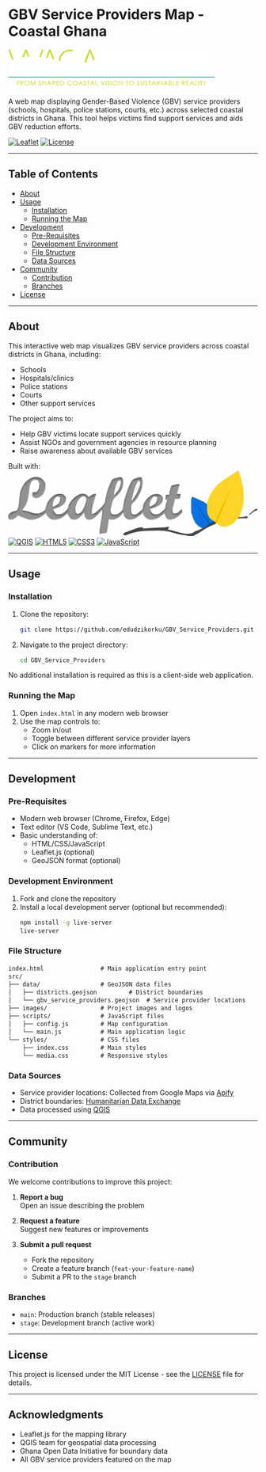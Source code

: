 # GBV Service Providers Map - Coastal Ghana

![Project Logo](src/images/logos/waca.png) <!-- Replace with your actual logo path -->

A web map displaying Gender-Based Violence (GBV) service providers (schools, hospitals, police stations, courts, etc.) across selected coastal districts in Ghana. This tool helps victims find support services and aids GBV reduction efforts.

[![Leaflet](https://img.shields.io/badge/Leaflet-1.7.1-green.svg)](https://leafletjs.com/)
[![License](https://img.shields.io/badge/License-MIT-blue.svg)](LICENSE)

---

## Table of Contents
- [About](#about)
- [Usage](#usage)
  - [Installation](#installation)
  - [Running the Map](#running-the-map)
- [Development](#development)
  - [Pre-Requisites](#pre-requisites)
  - [Development Environment](#development-environment)
  - [File Structure](#file-structure)
  - [Data Sources](#data-sources)
- [Community](#community)
  - [Contribution](#contribution)
  - [Branches](#branches)
- [License](#license)

---

## About
This interactive web map visualizes GBV service providers across coastal districts in Ghana, including:
- Schools
- Hospitals/clinics
- Police stations
- Courts
- Other support services

The project aims to:
- Help GBV victims locate support services quickly
- Assist NGOs and government agencies in resource planning
- Raise awareness about available GBV services

Built with:
[![Leaflet](src/images/logos/leaflet.svg)](https://leafletjs.com/) 
[![QGIS](https://upload.wikimedia.org/wikipedia/commons/thumb/9/91/QGIS_logo_new.svg/120px-QGIS_logo_new.svg.png)](https://qgis.org/) 
[![HTML5](https://upload.wikimedia.org/wikipedia/commons/thumb/6/61/HTML5_logo_and_wordmark.svg/120px-HTML5_logo_and_wordmark.svg.png)](https://developer.mozilla.org/en-US/docs/Web/HTML) 
[![CSS3](https://upload.wikimedia.org/wikipedia/commons/thumb/d/d5/CSS3_logo_and_wordmark.svg/120px-CSS3_logo_and_wordmark.svg.png)](https://developer.mozilla.org/en-US/docs/Web/CSS) 
[![JavaScript](https://upload.wikimedia.org/wikipedia/commons/thumb/9/99/Unofficial_JavaScript_logo_2.svg/120px-Unofficial_JavaScript_logo_2.svg.png)](https://developer.mozilla.org/en-US/docs/Web/JavaScript)

---

## Usage

### Installation
1. Clone the repository:
   ```bash
   git clone https://github.com/edudzikorku/GBV_Service_Providers.git
   ```
2. Navigate to the project directory:
   ```bash
   cd GBV_Service_Providers
   ```

No additional installation is required as this is a client-side web application.

### Running the Map
1. Open `index.html` in any modern web browser
2. Use the map controls to:
   - Zoom in/out
   - Toggle between different service provider layers
   - Click on markers for more information

---

## Development

### Pre-Requisites
- Modern web browser (Chrome, Firefox, Edge)
- Text editor (VS Code, Sublime Text, etc.)
- Basic understanding of:
  - HTML/CSS/JavaScript
  - Leaflet.js (optional)
  - GeoJSON format (optional)

### Development Environment
1. Fork and clone the repository
2. Install a local development server (optional but recommended):
   ```bash
   npm install -g live-server
   live-server
   ```

### File Structure
```
index.html                # Main application entry point
src/
├── data/                 # GeoJSON data files
│   ├── districts.geojson         # District boundaries
│   └── gbv_service_providers.geojson  # Service provider locations
├── images/               # Project images and logos
├── scripts/              # JavaScript files
│   ├── config.js         # Map configuration
│   └── main.js           # Main application logic
└── styles/               # CSS files
    ├── index.css         # Main styles
    └── media.css         # Responsive styles
```

### Data Sources
- Service provider locations: Collected from Google Maps via [Apify](https://console.apify.com/)
- District boundaries: [Humanitarian Data Exchange](https://data.humdata.org/dataset/cod-ab-gha)
- Data processed using [QGIS](https://qgis.org/)

---

## Community

### Contribution
We welcome contributions to improve this project:

1. **Report a bug**  
   Open an issue describing the problem

2. **Request a feature**  
   Suggest new features or improvements

3. **Submit a pull request**  
   - Fork the repository
   - Create a feature branch (`feat-your-feature-name`)
   - Submit a PR to the `stage` branch

### Branches
- `main`: Production branch (stable releases)
- `stage`: Development branch (active work)

---

## License
This project is licensed under the MIT License - see the [LICENSE](LICENSE) file for details.

---

## Acknowledgments
- Leaflet.js for the mapping library
- QGIS team for geospatial data processing
- Ghana Open Data Initiative for boundary data
- All GBV service providers featured on the map